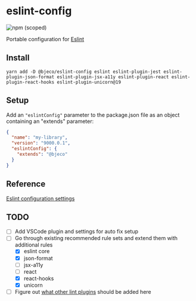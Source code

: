 # eslint-config

![npm (scoped)](https://img.shields.io/npm/v/@bjeco/eslint-config)

Portable configuration for [Eslint](https://eslint.org/)

## Install

```
yarn add -D @bjeco/eslint-config eslint eslint-plugin-jest eslint-plugin-json-format eslint-plugin-jsx-a11y eslint-plugin-react eslint-plugin-react-hooks eslint-plugin-unicorn@19
```

## Setup

Add an `"eslintConfig"` parameter to the package.json file as an object containing an "extends" parameter:

```json
{
  "name": "my-library",
  "version": "9000.0.1",
  "eslintConfig": {
    "extends": "@bjeco"
  }
}
```

## Reference

[Eslint configuration settings](https://eslint.org/docs/user-guide/configuring)

## TODO

- [ ] Add VSCode plugin and settings for auto fix setup
- [ ] Go through existing recommended rule sets and extend them with additional rules
  - [x] eslint core
  - [x] json-format
  - [ ] jsx-a11y
  - [ ] react
  - [x] react-hooks
  - [x] unicorn
- [ ] Figure out [what other lint plugins](https://github.com/dustinspecker/awesome-eslint#plugins) should be added here
